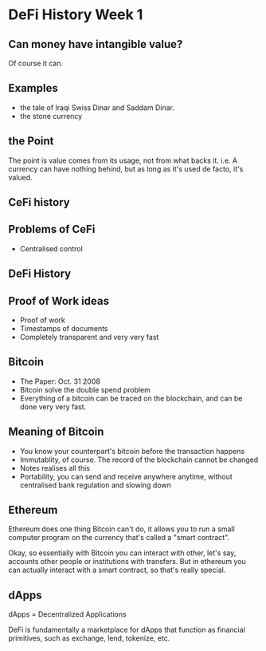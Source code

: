 # DeFi History Week 1 

## Can money have intangible value?

Of course it can. 

## Examples

- the tale of Iraqi Swiss Dinar and Saddam Dinar. 
- the stone currency

## the Point

The point is value comes from its usage, not from what backs it. i.e. A currency can have nothing behind, but as long as it's used de facto, it's valued.

## CeFi history

## Problems of CeFi

- Centralised control

## DeFi History

## Proof of Work ideas

- Proof of work
- Timestamps of documents
- Completely transparent and very very fast

## Bitcoin

- The Paper: Oct. 31 2008
- Bitcoin solve the double spend problem
- Everything of a bitcoin can be traced on the blockchain, and can be done very very fast. 

## Meaning of Bitcoin
- You know your counterpart's bitcoin before the transaction happens
- Immutablity, of course. The record of the blockchain cannot be changed
- Notes realises all this
- Portability, you can send and receive anywhere anytime, without centralised bank regulation and slowing down

## Ethereum
Ethereum does one thing Bitcoin can't do, it allows you to run a small computer program on the currency that's called a "smart contract". 

Okay, so essentially with Bitcoin you can interact with other, let's say, accounts other people or institutions with transfers. But in ethereum you can actually interact with a smart contract, so that's really special. 

## dApps

dApps = Decentralized Applications

DeFi is fundamentally a marketplace for dApps that function as financial primitives, such as exchange, lend, tokenize, etc.